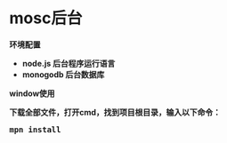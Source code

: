 <h1>mosc后台</h1>
<p><b>环境配置<b></p>
<div>
  <ul>
    <li>node.js 后台程序运行语言</li>
    <li>monogodb 后台数据库</li>
  </ul>
</div>
<p><b>window使用</b></p>
<div>下载全部文件，打开cmd，找到项目根目录，输入以下命令：</div>
<pre>mpn install</pre>
